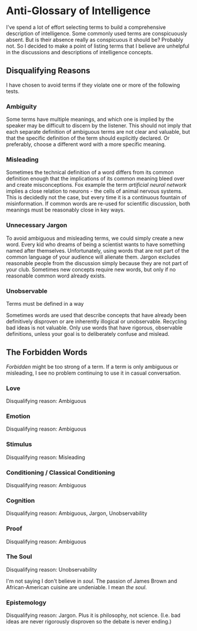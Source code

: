 Anti-Glossary of Intelligence
=============================

I've spend a lot of effort selecting terms to build a comprehensive description of intelligence. Some commonly used terms are conspicuously absent. But is their absence really as conspicuous it should be? Probably not. So I decided to make a point of listing terms that I believe are unhelpful in the discussions and descriptions of intelligence concepts.

## Disqualifying Reasons

I have chosen to avoid terms if they violate one or more of the following tests.

### Ambiguity

Some terms have multiple meanings, and which one is implied by the speaker may be difficult to discern by the listener. This should not imply that each separate definition of ambiguous terms are not clear and valuable, but that the specific definition of the term should explicitly declared. Or preferably, choose a different word with a more specific meaning.

### Misleading

Sometimes the technical definition of a word differs from its common definition enough that the implications of its common meaning bleed over and create misconceptions. Fox example the term *artificial neural network* implies a close relation to neurons - the cells of animal nervous systems. This is decidedly not the case, but every time it is a continuous fountain of misinformation. If common words are re-used for scientific discussion, both meanings must be reasonably close in key ways.

### Unnecessary Jargon

To avoid ambiguous and misleading terms, we could simply create a new word. Every kid who dreams of being a scientist wants to have something named after themselves. Unfortunately, using words that are not part of the common language of your audience will alienate them. Jargon excludes reasonable people from the discussion simply because they are not part of your club. Sometimes new concepts require new words, but only if no reasonable common word already exists.

### Unobservable

Terms must be defined in a way

Sometimes words are used that describe concepts that have already been definitively disproven or are inherently illogical or unobservable. Recycling bad ideas is not valuable. Only use words that have rigorous, observable definitions, unless your goal is to deliberately confuse and mislead.

## The Forbidden Words

*Forbidden* might be too strong of a term. If a term is only ambiguous or misleading, I see no problem continuing to use it in casual conversation.

### Love

Disqualifying reason: Ambiguous

### Emotion

Disqualifying reason: Ambiguous

### Stimulus

Disqualifying reason: Misleading

### Conditioning / Classical Conditioning

Disqualifying reason: Ambiguous

### Cognition

Disqualifying reason: Ambiguous, Jargon, Unobservability

### Proof

Disqualifying reason: Ambiguous

### The Soul

Disqualifying reason: Unobservability

I'm not saying I don't believe in *soul*. The passion of James Brown and African-American cuisine are undeniable. I mean *the soul*.

### Epistemology

Disqualifying reason: Jargon. Plus it is philosophy, not science. (I.e. bad ideas are never rigorously disproven so the debate is never ending.)
